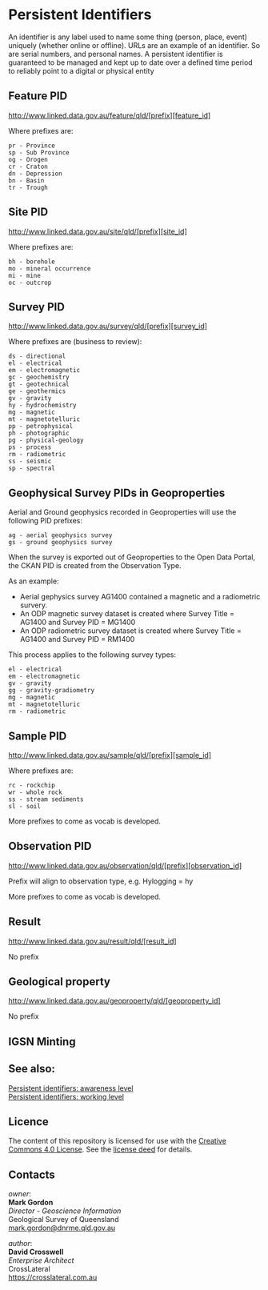# Persistent Identifiers

An identifier is any label used to name some thing (person, place, event) uniquely (whether online or offline).  URLs are an example of an identifier. So are serial numbers, and personal names. A persistent identifier is guaranteed to be managed and kept up to date over a defined time period to reliably point to a digital or physical entity

## Feature PID

http://www.linked.data.gov.au/feature/qld/[prefix][feature_id]

Where prefixes are:

    pr - Province
    sp - Sub Province
    og - Orogen
    cr - Craton
    dn - Depression
    bn - Basin
    tr - Trough

## Site PID

http://www.linked.data.gov.au/site/qld/[prefix][site_id]

Where prefixes are:

    bh - borehole
    mo - mineral occurrence
    mi - mine
    oc - outcrop

## Survey PID

http://www.linked.data.gov.au/survey/qld/[prefix][survey_id]

Where prefixes are (business to review):

    ds - directional
    el - electrical
    em - electromagnetic
    gc - geochemistry
    gt - geotechnical
    ge - geothermics
    gv - gravity
    hy - hydrochemistry
    mg - magnetic
    mt - magnetotelluric
    pp - petrophysical
    ph - photographic
    pg - physical-geology
    ps - process
    rm - radiometric
    ss - seismic
    sp - spectral

## Geophysical Survey PIDs in Geoproperties

Aerial and Ground geophysics recorded in Geoproperties will use the following PID prefixes:

    ag - aerial geophysics survey
    gs - ground geophysics survey

When the survey is exported out of Geoproperties to the Open Data Portal, the CKAN PID is created from the Observation Type.

As an example:

* Aerial gephysics survey AG1400 contained a magnetic and a radiometric survery.
* An ODP magnetic survey dataset is created where Survey Title = AG1400 and Survey PID = MG1400
* An ODP radiometric survey dataset is created where Survey Title = AG1400 and Survey PID = RM1400

This process applies to the following survey types:

    el - electrical
    em - electromagnetic
    gv - gravity
    gg - gravity-gradiometry
    mg - magnetic
    mt - magnetotelluric
    rm - radiometric

## Sample PID

http://www.linked.data.gov.au/sample/qld/[prefix][sample_id]

Where prefixes are:

    rc - rockchip
    wr - whole rock
    ss - stream sediments
    sl - soil

More prefixes to come as vocab is developed.

## Observation PID

http://www.linked.data.gov.au/observation/qld/[prefix][observation_id]

Prefix will align to observation type, e.g. Hylogging = hy

More prefixes to come as vocab is developed.

## Result

http://www.linked.data.gov.au/result/qld/[result_id]

No prefix

## Geological property

http://www.linked.data.gov.au/geoproperty/qld/[geoproperty_id]

No prefix


## IGSN Minting

## See also:
[Persistent identifiers: awareness level](https://www.ands.org.au/guides/persistent-identifiers-awareness)  
[Persistent identifiers: working level](https://www.ands.org.au/guides/persistent-identifiers-working)

## Licence
The content of this repository is licensed for use with the [Creative Commons 4.0 License](https://creativecommons.org/licenses/by/4.0/). See the [license deed](LICENSE) for details.


## Contacts 
*owner*:  
**Mark Gordon**  
*Director - Geoscience Information*  
Geological Survey of Queensland  
<mark.gordon@dnrme.qld.gov.au>  

*author*:  
**David Crosswell**  
*Enterprise Architect*  
CrossLateral  
<https://crosslateral.com.au>
